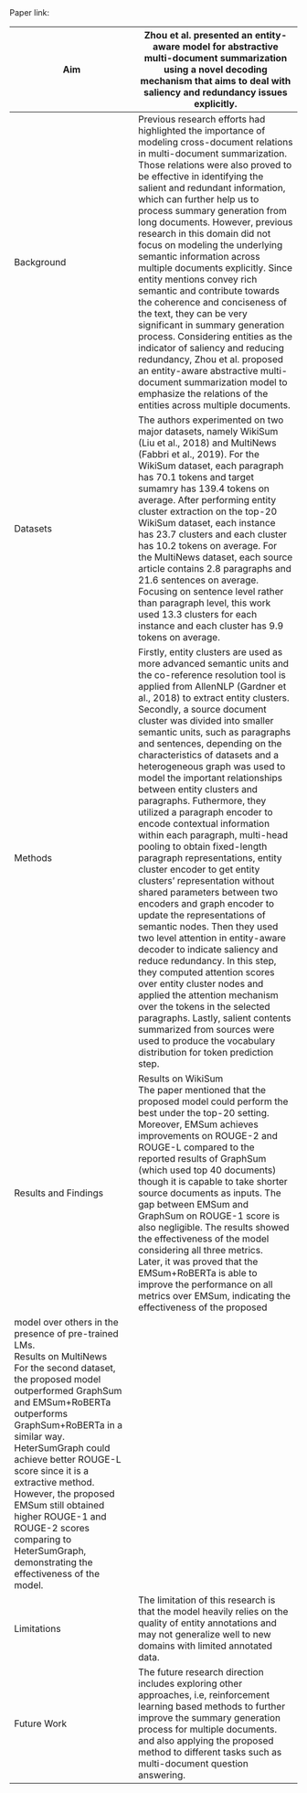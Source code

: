 ## 

Paper link: 

| Aim | Zhou et al. presented an entity-aware model for abstractive multi-document summarization using a novel decoding mechanism that aims to deal with saliency and redundancy issues explicitly. | 
| ------- | --- | 
| Background | Previous research efforts had highlighted the importance of modeling cross-document relations in multi-document summarization. Those relations were also proved to be effective in identifying the salient and redundant information, which can further help us to process summary generation from long documents. However, previous research in this domain did not focus on modeling the underlying semantic information across multiple documents explicitly. Since entity mentions convey rich semantic and contribute towards the coherence and conciseness of the text, they can be very significant in summary generation process. Considering entities as the indicator of saliency and reducing redundancy, Zhou et al. proposed an entity-aware abstractive multi-document summarization model to emphasize the relations of the entities across multiple documents. | 
| Datasets | The authors experimented on two major datasets, namely WikiSum (Liu et al., 2018) and MultiNews (Fabbri et al., 2019). For the WikiSum dataset, each paragraph has 70.1 tokens and target sumamry has 139.4 tokens on average. After performing entity cluster extraction on the top-20 WikiSum dataset, each instance has 23.7 clusters and each cluster has 10.2 tokens on average. For the MultiNews dataset, each source article contains 2.8 paragraphs and 21.6 sentences on average. Focusing on sentence level rather than paragraph level, this work used 13.3 clusters for each instance and each cluster has 9.9 tokens on average. | 
| Methods | Firstly, entity clusters are used as more advanced semantic units and the co-reference resolution tool is applied from AllenNLP (Gardner et al., 2018) to extract entity clusters. Secondly, a source document cluster was divided into smaller semantic units, such as paragraphs and sentences, depending on the characteristics of datasets and a heterogeneous graph was used to model the important relationships between entity clusters and paragraphs. Futhermore, they utilized a paragraph encoder to encode contextual information within each paragraph, multi-head pooling to obtain fixed-length paragraph representations, entity cluster encoder to get entity clusters’ representation without shared parameters between two encoders and graph encoder to update the representations of semantic nodes. Then they used two level attention in entity-aware decoder to indicate saliency and reduce redundancy. In this step, they computed attention scores over entity cluster nodes and applied the attention mechanism over the tokens in the selected paragraphs. Lastly, salient contents summarized from sources were used to produce the vocabulary distribution for token prediction step. |  
| Results and Findings| Results on WikiSum <br> The paper mentioned that the proposed model could perform the best under the top-20 setting. Moreover, EMSum achieves improvements on ROUGE-2 and ROUGE-L compared to the reported results of GraphSum (which used top 40 documents) though it is capable to take shorter source documents as inputs. The gap between EMSum and GraphSum on ROUGE-1 score is also negligible. The results showed the effectiveness of the model considering all three metrics. <br> Later, it was proved that the EMSum+RoBERTa is able to improve the performance on all metrics over EMSum, indicating the effectiveness of the proposed
model over others in the presence of pre-trained LMs. <br> Results on MultiNews <br> For the second dataset, the proposed model outperformed GraphSum and EMSum+RoBERTa outperforms GraphSum+RoBERTa in a similar way. HeterSumGraph could achieve better ROUGE-L score since it is a extractive method. However, the proposed EMSum still obtained higher ROUGE-1 and ROUGE-2 scores comparing to HeterSumGraph, demonstrating the effectiveness of the model.| 
| Limitations | The limitation of this research is that the model heavily relies on the quality of entity annotations and may not generalize well to new domains with limited annotated data. |  
| Future Work | The future research direction includes exploring other approaches, i.e, reinforcement learning based methods to further improve the summary generation process for multiple documents. and also applying the proposed method to different tasks such as multi-document question answering.

